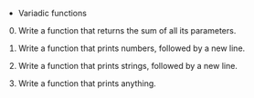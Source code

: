  - Variadic functions

 0. Write a function that returns the sum of all its parameters.

 1. Write a function that prints numbers, followed by a new line.

 2. Write a function that prints strings, followed by a new line.

 3. Write a function that prints anything.
